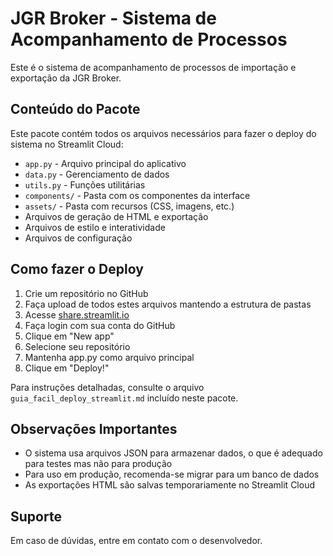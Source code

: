 # JGR Broker - Sistema de Acompanhamento de Processos

Este é o sistema de acompanhamento de processos de importação e exportação da JGR Broker.

## Conteúdo do Pacote

Este pacote contém todos os arquivos necessários para fazer o deploy do sistema no Streamlit Cloud:

- `app.py` - Arquivo principal do aplicativo
- `data.py` - Gerenciamento de dados
- `utils.py` - Funções utilitárias
- `components/` - Pasta com os componentes da interface
- `assets/` - Pasta com recursos (CSS, imagens, etc.)
- Arquivos de geração de HTML e exportação
- Arquivos de estilo e interatividade
- Arquivos de configuração

## Como fazer o Deploy

1. Crie um repositório no GitHub
2. Faça upload de todos estes arquivos mantendo a estrutura de pastas
3. Acesse [share.streamlit.io](https://share.streamlit.io)
4. Faça login com sua conta do GitHub
5. Clique em "New app"
6. Selecione seu repositório
7. Mantenha app.py como arquivo principal
8. Clique em "Deploy!"

Para instruções detalhadas, consulte o arquivo `guia_facil_deploy_streamlit.md` incluído neste pacote.

## Observações Importantes

- O sistema usa arquivos JSON para armazenar dados, o que é adequado para testes mas não para produção
- Para uso em produção, recomenda-se migrar para um banco de dados
- As exportações HTML são salvas temporariamente no Streamlit Cloud

## Suporte

Em caso de dúvidas, entre em contato com o desenvolvedor.
